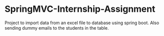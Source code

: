 # SpringMVC-Internship-Assignment
Project to import data from an excel file to database using spring boot. Also sending dummy emails to the students in the table.

